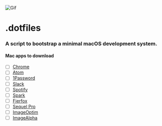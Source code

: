 ![Gif](https://media.giphy.com/media/qpuY0jCwlPOPC/giphy.gif)
# .dotfiles
### A script to bootstrap a minimal macOS development system.

#### Mac apps to download
- [ ] [Chrome](https://www.google.com/chrome/browser/desktop/)
- [ ] [Atom](https://atom.io/)
- [ ] [1Password](https://1password.com/downloads/)
- [ ] [Slack](https://slack.com/downloads/osx)
- [ ] [Spotify](https://www.spotify.com/se/download/other/)
- [ ] [Spark](https://sparkmailapp.com/)
- [ ] [Fierfox](https://www.mozilla.org/en-US/firefox/new/)
- [ ] [Sequel Pro](https://www.sequelpro.com/)
- [ ] [ImageOptim](https://imageoptim.com/mac)
- [ ] [ImageAlpha](https://pngmini.com/)
